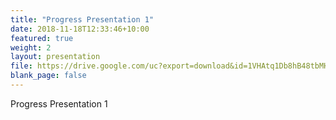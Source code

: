 ```yaml
---
title: "Progress Presentation 1"
date: 2018-11-18T12:33:46+10:00
featured: true
weight: 2
layout: presentation
file: https://drive.google.com/uc?export=download&id=1VHAtq1Db8hB48tbMHv_Js8QYg5_K4nS2
blank_page: false
---
```


Progress Presentation 1